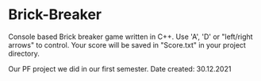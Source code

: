 # Brick-Breaker
Console based Brick breaker game written in C++.
Use 'A', 'D' or "left/right arrows" to control.
Your score will be saved in "Score.txt" in your project directory.

Our PF project we did in our first semester.
Date created: 30.12.2021
